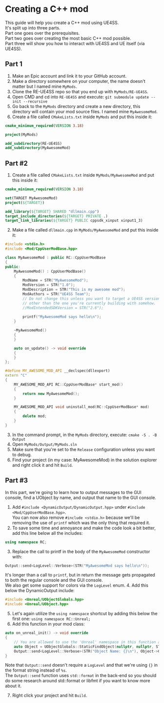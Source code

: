 # Creating a C++ mod

This guide will help you create a C++ mod using UE4SS.  
It's split up into three parts.  
Part one goes over the prerequisites.  
Part two goes over creating the most basic C++ mod possible.  
Part three will show you how to interact with UE4SS and UE itself (via UE4SS).

## Part 1
1. Make an Epic account and link it to your GitHub account.
2. Make a directory somewhere on your computer, the name doesn't matter but I named mine `MyMods`.
3. Clone the RE-UE4SS repo so that you end up with `MyMods/RE-UE4SS`.
4. Open CMD and cd into `RE-UE4SS` and execute: `git submodule update --init --recursive`
5. Go back to the `MyMods` directory and create a new directory, this directory will contain your mod source files.
I named mine `MyAwesomeMod`.
6. Create a file called `CMakeLists.txt` inside `MyMods` and put this inside it:
```cmake
cmake_minimum_required(VERSION 3.18)

project(MyMods)

add_subdirectory(RE-UE4SS)
add_subdirectory(MyAwesomeMod)
```

## Part #2
1. Create a file called `CMakeLists.txt` inside `MyMods/MyAwesomeMod` and put this inside it:
```cmake
cmake_minimum_required(VERSION 3.18)

set(TARGET MyAwesomeMod)
project(${TARGET})

add_library(${TARGET} SHARED "dllmain.cpp")
target_include_directories(${TARGET} PRIVATE .)
target_link_libraries(${TARGET} PUBLIC cppsdk_xinput xinput1_3)
```
2. Make a file called `dllmain.cpp` in `MyMods/MyAwesomeMod` and put this inside it:
```c++
#include <stdio.h>
#include <Mod/CppUserModBase.hpp>

class MyAwesomeMod : public RC::CppUserModBase
{
public:
    MyAwesomeMod() : CppUserModBase()
    {
        ModName = STR("MyAwesomeMod");
        ModVersion = STR("1.0");
        ModDescription = STR("This is my awesome mod");
        ModAuthors = STR("UE4SS Team");
        // Do not change this unless you want to target a UE4SS version
        // other than the one you're currently building with somehow.
        //ModIntendedSDKVersion = STR("2.6");
        
        printf("MyAwesomeMod says hello\n");
    }

    ~MyAwesomeMod()
    {
    }

    auto on_update() -> void override
    {
    }
};

#define MY_AWESOME_MOD_API __declspec(dllexport)
extern "C"
{
    MY_AWESOME_MOD_API RC::CppUserModBase* start_mod()
    {
        return new MyAwesomeMod();
    }

    MY_AWESOME_MOD_API void uninstall_mod(RC::CppUserModBase* mod)
    {
        delete mod;
    }
}
```
3. In the command prompt, in the `MyMods` directory, execute: `cmake -S . -B Output`
4. Open `MyMods/Output/MyMods.sln`
5. Make sure that you're set to the `Release` configuration unless you want to debug.
6. Find your project (in my case: MyAwesomeMod) in the solution explorer and right click it and hit `Build`.
## Part #3
In this part, we're going to learn how to output messages to the GUI console, find a UObject by name, and output that name to the GUI console.
1. Add `#include <DynamicOutput/DynamicOutput.hpp>` under `#include <Mod/CppUserModBase.hpp>`.  
You can now also remove `#include <stdio.h>` because we'll be removing the use of `printf` which was the only thing that required it.
2. To save some time and annoyance and make the code look a bit better, add this line below all the includes:
```c++
using namespace RC;
```
3. Replace the call to printf in the body of the `MyAwesomeMod` constructor with:
```c++
Output::send<LogLevel::Verbose>(STR("MyAwesomeMod says hello\n"));
```
It's longer than a call to `printf`, but in return the message gets propagated to both the regular console and the GUI console.  
We also get some support for colors via the `LogLevel` enum.
4. Add this below the DynamicOutput include:
```c++
#include <Unreal/UObjectGlobals.hpp>
#include <Unreal/UObject.hpp>
```
5. Let's again utilize the `using namespace` shortcut by adding this below the first one: `using namespace RC::Unreal;`
6. Add this function in your mod class:
```c++
auto on_unreal_init() -> void override
{
    // You are allowed to use the 'Unreal' namespace in this function and anywhere else after this function has fired.
    auto Object = UObjectGlobals::StaticFindObject(nullptr, nullptr, STR("/Script/CoreUObject.Object"));
    Output::send<LogLevel::Verbose>(STR("Object Name: {}\n"), Object->GetFullName());
}
```
Note that `Output::send` doesn't require a `LogLevel` and that we're using `{}` in the format string instead of `%s`.  
The `Output::send` function uses `std::format` in the back-end so you should do some research around std::format or libfmt if you want to know more about it.

7. Right click your project and hit `Build`.  
